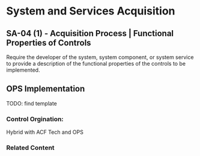 # System and Services Acquisition
## SA-04 (1) - Acquisition Process | Functional Properties of Controls

Require the developer of the system, system component, or system service to provide a description of the functional properties of the controls to be implemented.

## OPS Implementation

TODO: find template

### Control Orgination:

Hybrid with ACF Tech and OPS

### Related Content
